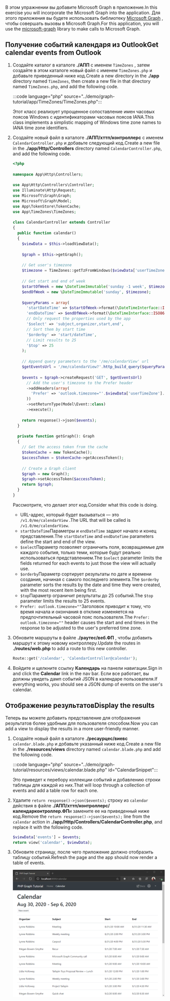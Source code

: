 <!-- markdownlint-disable MD002 MD041 -->

<span data-ttu-id="69a6e-101">В этом упражнении вы добавите Microsoft Graph в приложение.</span><span class="sxs-lookup"><span data-stu-id="69a6e-101">In this exercise you will incorporate the Microsoft Graph into the application.</span></span> <span data-ttu-id="69a6e-102">Для этого приложения вы будете использовать библиотеку [Microsoft Graph](https://github.com/microsoftgraph/msgraph-sdk-php) , чтобы совершать вызовы в Microsoft Graph.</span><span class="sxs-lookup"><span data-stu-id="69a6e-102">For this application, you will use the [microsoft-graph](https://github.com/microsoftgraph/msgraph-sdk-php) library to make calls to Microsoft Graph.</span></span>

## <a name="get-calendar-events-from-outlook"></a><span data-ttu-id="69a6e-103">Получение событий календаря из Outlook</span><span class="sxs-lookup"><span data-stu-id="69a6e-103">Get calendar events from Outlook</span></span>

1. <span data-ttu-id="69a6e-104">Создайте каталог в каталоге **./АПП** с именем `TimeZones` , затем создайте в этом каталоге новый файл с именем `TimeZones.php` и добавьте приведенный ниже код.</span><span class="sxs-lookup"><span data-stu-id="69a6e-104">Create a new directory in the **./app** directory named `TimeZones`, then create a new file in that directory named `TimeZones.php`, and add the following code.</span></span>

    :::code language="php" source="../demo/graph-tutorial/app/TimeZones/TimeZones.php":::

    <span data-ttu-id="69a6e-105">Этот класс реализует упрощенное сопоставление имен часовых поясов Windows с идентификаторами часовых поясов IANA.</span><span class="sxs-lookup"><span data-stu-id="69a6e-105">This class implements a simplistic mapping of Windows time zone names to IANA time zone identifiers.</span></span>

1. <span data-ttu-id="69a6e-106">Создайте новый файл в каталоге **./АПП/хттп/контроллерс** с именем `CalendarController.php` и добавьте следующий код.</span><span class="sxs-lookup"><span data-stu-id="69a6e-106">Create a new file in the **./app/Http/Controllers** directory named `CalendarController.php`, and add the following code.</span></span>

    ```php
    <?php

    namespace App\Http\Controllers;

    use App\Http\Controllers\Controller;
    use Illuminate\Http\Request;
    use Microsoft\Graph\Graph;
    use Microsoft\Graph\Model;
    use App\TokenStore\TokenCache;
    use App\TimeZones\TimeZones;

    class CalendarController extends Controller
    {
      public function calendar()
      {
        $viewData = $this->loadViewData();

        $graph = $this->getGraph();

        // Get user's timezone
        $timezone = TimeZones::getTzFromWindows($viewData['userTimeZone']);

        // Get start and end of week
        $startOfWeek = new \DateTimeImmutable('sunday -1 week', $timezone);
        $endOfWeek = new \DateTimeImmutable('sunday', $timezone);

        $queryParams = array(
          'startDateTime' => $startOfWeek->format(\DateTimeInterface::ISO8601),
          'endDateTime' => $endOfWeek->format(\DateTimeInterface::ISO8601),
          // Only request the properties used by the app
          '$select' => 'subject,organizer,start,end',
          // Sort them by start time
          '$orderby' => 'start/dateTime',
          // Limit results to 25
          '$top' => 25
        );

        // Append query parameters to the '/me/calendarView' url
        $getEventsUrl = '/me/calendarView?'.http_build_query($queryParams);

        $events = $graph->createRequest('GET', $getEventsUrl)
          // Add the user's timezone to the Prefer header
          ->addHeaders(array(
            'Prefer' => 'outlook.timezone="'.$viewData['userTimeZone'].'"'
          ))
          ->setReturnType(Model\Event::class)
          ->execute();

        return response()->json($events);
      }

      private function getGraph(): Graph
      {
        // Get the access token from the cache
        $tokenCache = new TokenCache();
        $accessToken = $tokenCache->getAccessToken();

        // Create a Graph client
        $graph = new Graph();
        $graph->setAccessToken($accessToken);
        return $graph;
      }
    }
    ```

    <span data-ttu-id="69a6e-107">Рассмотрите, что делает этот код.</span><span class="sxs-lookup"><span data-stu-id="69a6e-107">Consider what this code is doing.</span></span>

    - <span data-ttu-id="69a6e-108">URL-адрес, который будет вызываться — это `/v1.0/me/calendarView` .</span><span class="sxs-lookup"><span data-stu-id="69a6e-108">The URL that will be called is `/v1.0/me/calendarView`.</span></span>
    - <span data-ttu-id="69a6e-109">`startDateTime`Параметры и `endDateTime` задают начало и конец представления.</span><span class="sxs-lookup"><span data-stu-id="69a6e-109">The `startDateTime` and `endDateTime` parameters define the start and end of the view.</span></span>
    - <span data-ttu-id="69a6e-110">`$select`Параметр позволяет ограничить поля, возвращаемые для каждого события, только теми, которые будут реально использоваться представлением.</span><span class="sxs-lookup"><span data-stu-id="69a6e-110">The `$select` parameter limits the fields returned for each events to just those the view will actually use.</span></span>
    - <span data-ttu-id="69a6e-111">`$orderby`Параметр сортирует результаты по дате и времени создания, начиная с самого последнего элемента.</span><span class="sxs-lookup"><span data-stu-id="69a6e-111">The `$orderby` parameter sorts the results by the date and time they were created, with the most recent item being first.</span></span>
    - <span data-ttu-id="69a6e-112">`$top`Параметр ограничит результаты до 25 событий.</span><span class="sxs-lookup"><span data-stu-id="69a6e-112">The `$top` parameter limits the results to 25 events.</span></span>
    - <span data-ttu-id="69a6e-113">`Prefer: outlook.timezone=""`Заголовок приводит к тому, что время начала и окончания в отклике изменяется на предпочтительный часовой пояс пользователя.</span><span class="sxs-lookup"><span data-stu-id="69a6e-113">The `Prefer: outlook.timezone=""` header causes the start and end times in the response to be adjusted to the user's preferred time zone.</span></span>

1. <span data-ttu-id="69a6e-114">Обновите маршруты в файле **./раутес/веб.ФП** , чтобы добавить маршрут к этому новому контроллеру.</span><span class="sxs-lookup"><span data-stu-id="69a6e-114">Update the routes in **./routes/web.php** to add a route to this new controller.</span></span>

    ```php
    Route::get('/calendar', 'CalendarController@calendar');
    ```

1. <span data-ttu-id="69a6e-115">Войдите и щелкните ссылку **Календарь** на панели навигации.</span><span class="sxs-lookup"><span data-stu-id="69a6e-115">Sign in and click the **Calendar** link in the nav bar.</span></span> <span data-ttu-id="69a6e-116">Если все работает, вы должны увидеть дамп событий JSON в календаре пользователя.</span><span class="sxs-lookup"><span data-stu-id="69a6e-116">If everything works, you should see a JSON dump of events on the user's calendar.</span></span>

## <a name="display-the-results"></a><span data-ttu-id="69a6e-117">Отображение результатов</span><span class="sxs-lookup"><span data-stu-id="69a6e-117">Display the results</span></span>

<span data-ttu-id="69a6e-118">Теперь вы можете добавить представление для отображения результатов более удобным для пользователя способом.</span><span class="sxs-lookup"><span data-stu-id="69a6e-118">Now you can add a view to display the results in a more user-friendly manner.</span></span>

1. <span data-ttu-id="69a6e-119">Создайте новый файл в каталоге **./ресаурцес/виевс** `calendar.blade.php` и добавьте указанный ниже код.</span><span class="sxs-lookup"><span data-stu-id="69a6e-119">Create a new file in the **./resources/views** directory named `calendar.blade.php` and add the following code.</span></span>

    :::code language="php" source="../demo/graph-tutorial/resources/views/calendar.blade.php" id="CalendarSnippet":::

    <span data-ttu-id="69a6e-120">Это приведет к перебору коллекции событий и добавлению строки таблицы для каждой из них.</span><span class="sxs-lookup"><span data-stu-id="69a6e-120">That will loop through a collection of events and add a table row for each one.</span></span>

1. <span data-ttu-id="69a6e-121">Удалите `return response()->json($events);` строку из `calendar` действия в файле **./АПП/хттп/контроллерс/календарконтроллер.ФП**и замените ее на приведенный ниже код.</span><span class="sxs-lookup"><span data-stu-id="69a6e-121">Remove the `return response()->json($events);` line from the `calendar` action in **./app/Http/Controllers/CalendarController.php**, and replace it with the following code.</span></span>

    ```php
    $viewData['events'] = $events;
    return view('calendar', $viewData);
    ```

1. <span data-ttu-id="69a6e-122">Обновите страницу, после чего приложение должно отобразить таблицу событий.</span><span class="sxs-lookup"><span data-stu-id="69a6e-122">Refresh the page and the app should now render a table of events.</span></span>

    ![Снимок экрана с таблицей событий](./images/add-msgraph-01.png)
